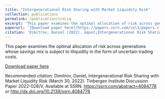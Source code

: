 ```yaml
---
title: "Intergenerational Risk Sharing with Market Liquidity Risk"
collection: publications
permalink: /publication/irsLiq
excerpt: 'This paper examines the optimal allocation of risk across generations whose savings mix is subject to illiquidity in the form of uncertain trading costs. We use a stylized two-period OLG framework, where each generation makes a portfolio allocation decision for retirement, and show that illiquidity reduces the range of transferable shocks between generations and thus lowers the benefits of risk-sharing. Higher illiquidity then may justify higher levels of risk sharing to compensate for the trading friction. We still find that a contingent transfers policy based on a reasonably parametrized savings portfolio with liquid and illiquid assets increases aggregate welfare.'
paperurl: '[Download paper here](https://papers.ssrn.com/sol3/papers.cfm?abstract_id=4084778)'
citation: 'Dimitrov, Daniel (2022). &quot;Intergenerational Risk Sharing with Market Liquidity Risk.&quot; <i>Tinbergen Institute Discussion Paper 2022-028/V</i>. 1(2).'
---
```

This paper examines the optimal allocation of risk across generations whose savings mix is subject to illiquidity in the form of uncertain trading costs. 

[Download paper here](https://papers.ssrn.com/sol3/papers.cfm?abstract_id=4084778)

Recommended citation:  Dimitrov, Daniel, Intergenerational Risk Sharing with Market Liquidity Risk (March 30, 2022). Tinbergen Institute Discussion Paper 2022-028/V, Available at SSRN: https://ssrn.com/abstract=4084778 or http://dx.doi.org/10.2139/ssrn.4084778

